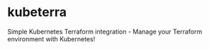 # kubeterra
Simple Kubernetes Terraform integration - Manage your Terraform environment with Kubernetes!

